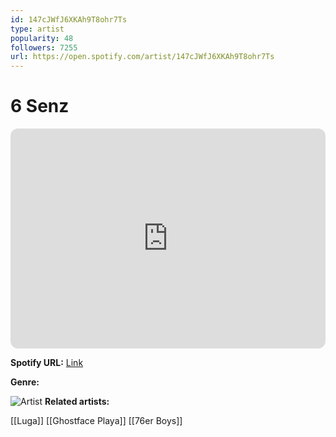 ```yaml
---
id: 147cJWfJ6XKAh9T8ohr7Ts
type: artist
popularity: 48
followers: 7255
url: https://open.spotify.com/artist/147cJWfJ6XKAh9T8ohr7Ts
---
```

# 6 Senz

<iframe style="border-radius:12px" src="https://open.spotify.com/embed/artist/147cJWfJ6XKAh9T8ohr7Ts" width="100%" height="352" frameBorder="0" allowfullscreen="" allow="autoplay; clipboard-write; encrypted-media; fullscreen; picture-in-picture" loading="lazy"></iframe>

**Spotify URL:** [Link](https://open.spotify.com/artist/147cJWfJ6XKAh9T8ohr7Ts)

**Genre:** 

![Artist](https://i.scdn.co/image/ab6761610000e5eb18c0b82c8d551b4775e51e55)
**Related artists:**

[[Luga]]
[[Ghostface Playa]]
[[76er Boys]]
